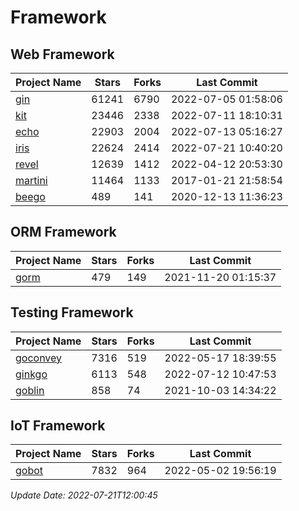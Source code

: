 # Framework

## Web Framework
| Project Name | Stars | Forks | Last Commit |
| ------------ | ----- | ----- | ----------- |
| [gin](https://github.com/gin-gonic/gin) | 61241 | 6790 | 2022-07-05 01:58:06 |
| [kit](https://github.com/go-kit/kit) | 23446 | 2338 | 2022-07-11 18:10:31 |
| [echo](https://github.com/labstack/echo) | 22903 | 2004 | 2022-07-13 05:16:27 |
| [iris](https://github.com/kataras/iris) | 22624 | 2414 | 2022-07-21 10:40:20 |
| [revel](https://github.com/revel/revel) | 12639 | 1412 | 2022-04-12 20:53:30 |
| [martini](https://github.com/go-martini/martini) | 11464 | 1133 | 2017-01-21 21:58:54 |
| [beego](https://github.com/astaxie/beego) | 489 | 141 | 2020-12-13 11:36:23 |

## ORM Framework
| Project Name | Stars | Forks | Last Commit |
| ------------ | ----- | ----- | ----------- |
| [gorm](https://github.com/jinzhu/gorm) | 479 | 149 | 2021-11-20 01:15:37 |

## Testing Framework
| Project Name | Stars | Forks | Last Commit |
| ------------ | ----- | ----- | ----------- |
| [goconvey](https://github.com/smartystreets/goconvey) | 7316 | 519 | 2022-05-17 18:39:55 |
| [ginkgo](https://github.com/onsi/ginkgo) | 6113 | 548 | 2022-07-12 10:47:53 |
| [goblin](https://github.com/franela/goblin) | 858 | 74 | 2021-10-03 14:34:22 |

## IoT Framework
| Project Name | Stars | Forks | Last Commit |
| ------------ | ----- | ----- | ----------- |
| [gobot](https://github.com/hybridgroup/gobot) | 7832 | 964 | 2022-05-02 19:56:19 |

*Update Date: 2022-07-21T12:00:45*